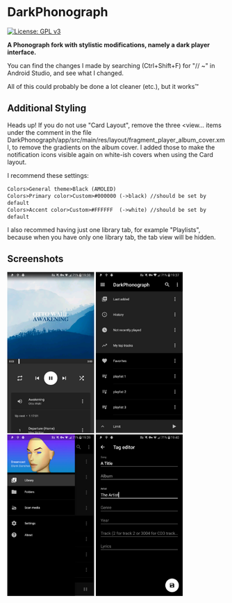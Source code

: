 # DarkPhonograph
[![License: GPL v3](https://img.shields.io/badge/License-GPL%20v3-blue.svg)](https://github.com/hyphenc/DarkPhonograph/blob/master/LICENSE.txt)

**A Phonograph fork with stylistic modifications, namely a dark player interface.**

You can find the changes I made by searching (Ctrl+Shift+F) for "// ~" in Android Studio, and see what I changed.

All of this could probably be done a lot cleaner (etc.), but it works™

## Additional Styling ##
Heads up!
If you do not use "Card Layout", remove the three <view... items under the comment in the file DarkPhonograph/app/src/main/res/layout/fragment_player_album_cover.xml, to remove the gradients on the album cover.
I added those to make the notification icons visible again on white-ish covers when using the Card layout.

I recommend these settings:
```
Colors>General theme>Black (AMOLED)
Colors>Primary color>Custom>#000000 (->black) //should be set by default
Colors>Accent color>Custom>#FFFFFF  (->white) //should be set by default
```
I also recommed having just one library tab, for example "Playlists", because when you have only one library tab, the tab view will be hidden.

## Screenshots ##
<img src="./art/player.png" alt="player" width="200"/> <img src="./art/playlist-view.png" alt="playlist view" width="200"/> <img src="./art/sidebar.png" alt="sidebar" width="200"/> <img src="./art/tag-editor.png" alt="tag editor" width="200"/>

